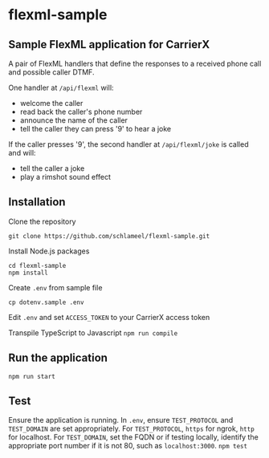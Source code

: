 # flexml-sample
## Sample FlexML application for CarrierX
A pair of FlexML handlers that define the responses to a received phone call and possible caller DTMF.

One handler at `/api/flexml` will:
- welcome the caller
- read back the caller's phone number
- announce the name of the caller
- tell the caller they can press '9' to hear a joke

If the caller presses '9', the second handler at `/api/flexml/joke` is called and will:
- tell the caller a joke
- play a rimshot sound effect

## Installation
Clone the repository
```
git clone https://github.com/schlameel/flexml-sample.git
```
Install Node.js packages
```
cd flexml-sample
npm install
```
Create `.env` from sample file
```
cp dotenv.sample .env
```
Edit `.env` and set `ACCESS_TOKEN` to your CarrierX access token

Transpile TypeScript to Javascript
```npm run compile```

## Run the application
```npm run start```

## Test
Ensure the application is running.  In `.env`, ensure `TEST_PROTOCOL` and `TEST_DOMAIN` are set appropriately. For `TEST_PROTOCOL`, `https` for ngrok, `http` for localhost. For `TEST_DOMAIN`, set the FQDN or if testing locally, identify the appropriate port number if it is not 80, such as `localhost:3000`.
```npm test```
